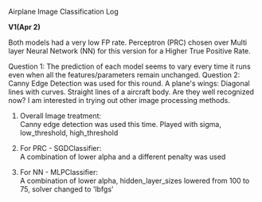Airplane Image Classification Log

<b>V1(Apr 2)</b>


Both models had a very low FP rate.
Perceptron (PRC) chosen over Multi layer Neural Network (NN) for this version for a Higher True Positive Rate.

Question 1: The prediction of each model seems to vary every time it runs even when all the features/parameters remain unchanged.
Question 2: Canny Edge Detection was used for this round. 
A plane's wings: Diagonal lines with curves. Straight lines of a aircraft body. Are they well recognized now? 
I am interested in trying out other image processing methods. 

1. Overall Image treatment: <br>
Canny edge detection was used this time. Played with sigma, low_threshold, high_threshold

2. For PRC - SGDClassifier: <br>
A combination of lower alpha and a different penalty was used

3. For NN - MLPClassifier: <br>
A combination of lower alpha, hidden_layer_sizes lowered from 100 to 75, solver changed to 'lbfgs'
